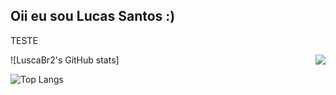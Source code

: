 ## Oii eu sou Lucas Santos :)
TESTE

![LuscaBr2's GitHub stats]
<img align='right' src='https://github-readme-stats.vercel.app/api?username=luscaBr2&show_icons=true&theme=transparent'>

![Top Langs](https://github-readme-stats.vercel.app/api/top-langs/?username=luscaBr2&layout=compact&theme=transparent)
